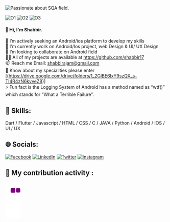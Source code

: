 
![Passionate about SQA field.](https://orangetoolz.com/wp-content/uploads/2018/10/logo.png)

![O1](https://user-images.githubusercontent.com/68172428/200038569-7a695dfb-4004-4aba-9ac9-97e22258c019.PNG)
![O2](https://user-images.githubusercontent.com/68172428/200038578-2c6c1f85-7938-4579-a0f4-546651282900.PNG)
![O3](https://user-images.githubusercontent.com/68172428/200038581-170e6e44-ad1e-438d-98de-ff3902a7a7cf.PNG)

#### 👋 Hi, I'm Shabbir.

🔭 I’m actively seeking an Android/ios platform to develop my skills<br>🌱 I'm currently work on Android/Ios project, web Design & UI/ UX Design<br>👯 I’m looking to collaborate on Android field<br>👨‍💻 All of my projects are available at https://github.com/shabbir17<br>📫 Reach me Email: shabbirajam@gmail.com <br>📄 Know about my specialities please enter [(https://drive.google.com/drive/folders/1_2GlBE6lxY9szQX_s-TI4R4zN6kvveZ8)]<br>⚡ Fun fact is the Logging System of Android has a method named as “wtf()” which stands for “What a Terrible Failure”.

## 💫 Skills: 
Dart / Flutter / Javascript /  HTML / CSS / C / JAVA / Python / Android / IOS / UI / UX

## 🌐 Socials:
[![Facebook](https://img.shields.io/badge/Facebook-%231877F2.svg?logo=Facebook&logoColor=white)](https://facebook.com/shabbirajam.1790) [![LinkedIn](https://img.shields.io/badge/LinkedIn-%230077B5.svg?logo=linkedin&logoColor=white)](https://linkedin.com/in/shabbir-ajam-ulubbi) [![Twitter](https://img.shields.io/badge/Twitter-%231DA1F2.svg?logo=Twitter&logoColor=white)](https://twitter.com/ShabbirAjam?t=Udyys2c5G2yxfRXbUVaJIw&s=09&fbclid=IwAR01-TXXjy0RTInK-LIThKUq-EolY8MafkSVIiSin0SuDMPAKOa2HSlw9LQ) [![Instagram](https://img.shields.io/badge/Instagram-%23E4405F.svg?logo=Instagram&logoColor=white)](https://instagram.com/shabbir_ajam-)



## 🌱 My contribution activity : 
![snake gif](https://github.com/shabbir17/shabbir17/blob/output/github-contribution-grid-snake.gif)


